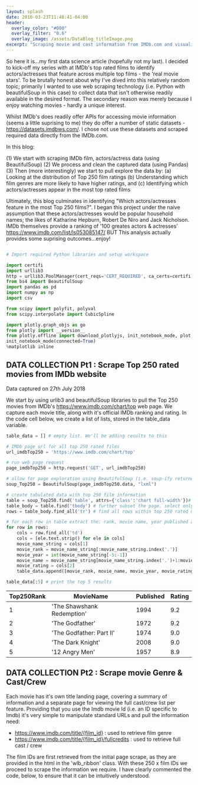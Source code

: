 ```yaml
---
layout: splash
date: 2016-03-23T11:48:41-04:00
header:
  overlay_color: "#000"
  overlay_filter: "0.6"
  overlay_image: /assets/DataBlog_titleImage.png
excerpt: "Scraping movie and cast information from IMDb.com and visualising most featured actors/actresses, with BeautifulSoup, Pandas and Plotly"
---
```


So here it is...my first data science article (hopefully not my last). I decided to kick-off my series with at IMDb's top rated films to identify actors/actresses that feature across multiple top films - the 'real movie stars'. To be brutally honest about why I've dived into this relatively random topic; primarily I wanted to use web scraping technology (i.e. Python with beautifulSoup in this case) to collect data that isn't otherwise readily available in the desired format. The secondary reason was merely because I enjoy watching movies - hardly a unique interest.

Whilst IMDb's does readily offer APIs for accessing movie information (seems a little suprising to me) they do offer a number of static datasets - https://datasets.imdbws.com/. I chose not use these datasets and scraped required data directly from the IMDb.com.

In this blog:

  (1) We start with scraping IMDb film, actors/actress data (using BeautifulSoup)
  (2) We process and clean the captured data (using Pandas)
  (3) Then (more interestingly) we start to pull explore the data by:
    (a) Looking at the distribution of Top 250 film ratings
    (b) Understanding which film genres are more likely to have higher ratings, and
    (c) Identifying which actors/actresses appear in the most top rated films

Ultimately, this blog culminates in identifying "Which actors/actresses feature in the most Top 250 films?". I began this project under the naive assumption that these actors/actresses would be popular household names; the likes of Katharine Hepburn, Robert De Niro and Jack Nicholson. IMDb themselves provide a ranking of '100 greates actors & actresses' https://www.imdb.com/list/ls053085147/ BUT This analysis actually provides some suprising outcomes...enjoy!


``` python

# Import required Python libraries and setup workspace

import certifi
import urllib3
http = urllib3.PoolManager(cert_reqs='CERT_REQUIRED', ca_certs=certifi.where())
from bs4 import BeautifulSoup
import pandas as pd
import numpy as np
import csv

from scipy import polyfit, polyval
from scipy.interpolate import CubicSpline

import plotly.graph_objs as go
from plotly import __version__
from plotly.offline import download_plotlyjs, init_notebook_mode, plot, iplot
init_notebook_mode(connected=True)
%matplotlib inline

```

## DATA COLLECTION Pt1 : Scrape Top 250 rated movies from IMDb website

Data captured on 27th July 2018

We start by using urlib3 and beautifulSoup libraries to pull the Top 250 movies from IMDb's https://www.imdb.com/chart/top web page. We capture each movie title, along with it's official IMDb ranking and rating. In the code cell below, we create a list of lists, stored in the table_data variable.

``` python
table_data = [] # empty list. We'll be adding results to this

# IMDb page url for all top 250 rated films
url_imdbTop250 = 'https://www.imdb.com/chart/top'

# run web page request
page_imdbTop250 = http.request('GET', url_imdbTop250)

# allow for page exploration using BeautifulSoup (i.e. soup-ify returned webpage)
soup_Top250 = BeautifulSoup(page_imdbTop250.data, "lxml")

# create tabulated data with top 250 film information
table = soup_Top250.find('table', attrs={'class':'chart full-width'})# select the <table ...> that contains the ranked movies
table_body = table.find('tbody') # further subset the page. select only the table body
rows = table_body.find_all('tr') # find all rows within top 250 rated movies table

# for each row in table extract the: rank, movie name, year published and Imdb rating
for row in rows:
    cols = row.find_all('td')
    cols = [ele.text.strip() for ele in cols]
    movie_name_string = cols[1]
    movie_rank = movie_name_string[:movie_name_string.index('.')] 
    movie_year = int(movie_name_string[-5:-1])
    movie_name = movie_name_string[movie_name_string.index('.')+1:movie_name_string.index('(')].strip()
    movie_rating = cols[2]
    table_data.append([movie_rank, movie_name, movie_year, movie_rating])

table_data[:5] # print the top 5 results

```

Top250Rank | MovieName | Published | Rating
---------- | --------- | --------- | ------
1|'The Shawshank Redemption'|1994|9.2
2|'The Godfather'|1972|9.2
3|'The Godfather: Part II'|1974|9.0
4|'The Dark Knight'|2008|9.0
5|'12 Angry Men'|1957|8.9


## DATA COLLECTION Pt2 : Scrape movie Genre & Cast/Crew

Each movie has it's own title landing page, covering a summary of information and a separate page for viewing the full cast/crew list per feature. Providing that you use the Imdb movie Id (i.e. an ID specific to Imdb) it's very simple to manipulate standard URLs and pull the information need:

- https://www.imdb.com/title/{film_id} : used to retrieve film genre
- https://www.imdb.com/title/{film_id}/fullcredits : used to retrieve full cast / crew

The film IDs are first retrieved from the initial page scrape, as they are provided in the html in the 'wlb_ribbon' class. With these 250 x film IDs we proceed to scrape the information we require. I have clearly commented the code, below, to ensure that it can be intuitively understood.




